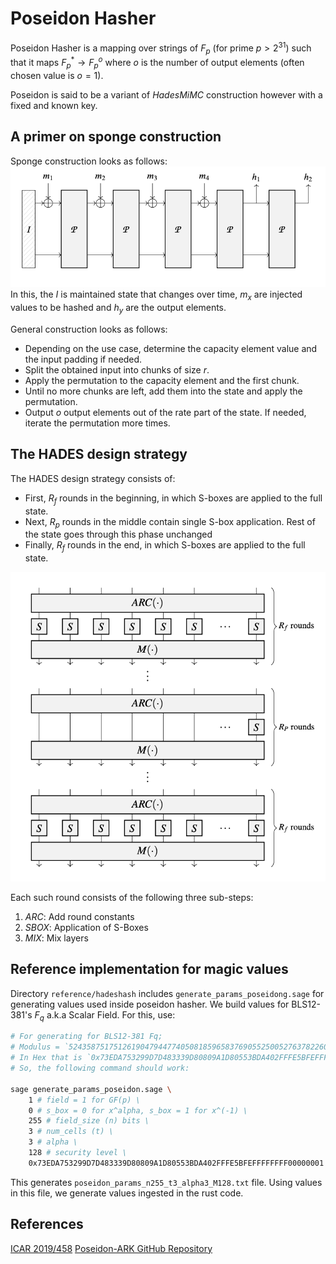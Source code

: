 # Poseidon Hasher
Poseidon Hasher is a mapping over strings of $F_p$ (for prime $p > 2^{31}$) such that it maps $F_p^* \to F_p^o$ where $o$ is the number of output elements (often chosen value is $o = 1$).

Poseidon is said to be a variant of *HadesMiMC* construction however with a fixed and known key.

## A primer on sponge construction
Sponge construction looks as follows:
![sponge_construction](sponge_construction.png)
In this, the $I$ is maintained state that changes over time, $m_x$ are injected values to be hashed and $h_y$ are the output elements.

General construction looks as follows:
- Depending on the use case, determine the capacity element value and the input padding if needed.
- Split the obtained input into chunks of size $r$.
- Apply the permutation to the capacity element and the first chunk.
- Until no more chunks are left, add them into the state and apply the permutation.
- Output $o$ output elements out of the rate part of the state.
If needed, iterate the permutation more times.

## The HADES design strategy
The HADES design strategy consists of:
- First, $R_f$ rounds in the beginning, in which S-boxes
are applied to the full state. 
- Next, $R_p$ rounds in the middle contain single S-box application. Rest of the state goes through this phase unchanged
- Finally, $R_f$ rounds in the end, in which S-boxes
are applied to the full state. 

![hades_construction](hades_construction.png)

Each such round consists of the following three sub-steps:
1. $ARC$: Add round constants
2. $SBOX$: Application of S-Boxes
3. $MIX$: Mix layers

## Reference implementation for magic values
Directory `reference/hadeshash` includes `generate_params_poseidong.sage` for generating values used inside poseidon hasher. We build values for BLS12-381's $F_q$ a.k.a Scalar Field. For this, use:

```bash
# For generating for BLS12-381 Fq;
# Modulus = `52435875175126190479447740508185965837690552500527637822603658699938581184513`
# In Hex that is `0x73EDA753299D7D483339D80809A1D80553BDA402FFFE5BFEFFFFFFFF00000001`
# So, the following command should work:

sage generate_params_poseidon.sage \
    1 # field = 1 for GF(p) \
    0 # s_box = 0 for x^alpha, s_box = 1 for x^(-1) \
    255 # field_size (n) bits \
    3 # num_cells (t) \
    3 # alpha \
    128 # security level \
    0x73EDA753299D7D483339D80809A1D80553BDA402FFFE5BFEFFFFFFFF00000001
```
This generates `poseidon_params_n255_t3_alpha3_M128.txt` file. Using values in this file, we generate values ingested in the rust code.


## References
[ICAR 2019/458](https://eprint.iacr.org/2019/458.pdf)
[Poseidon-ARK GitHub Repository](https://github.com/arnaucube/poseidon-ark/)
